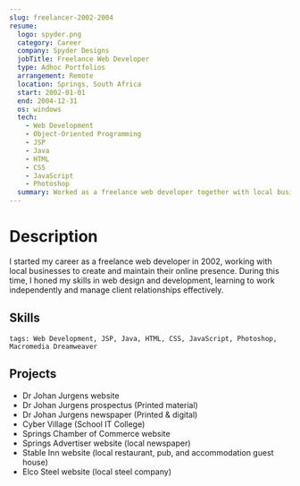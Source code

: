 ```yaml
---
slug: freelancer-2002-2004
resume:
  logo: spyder.png
  category: Career
  company: Spyder Designs
  jobTitle: Freelance Web Developer
  type: Adhoc Portfolios
  arrangement: Remote
  location: Springs, South Africa
  start: 2002-01-01
  end: 2004-12-31
  os: windows
  tech:
    - Web Development
    - Object-Oriented Programming
    - JSP
    - Java
    - HTML
    - CSS
    - JavaScript
    - Photoshop
  summary: Worked as a freelance web developer together with local businesses to create and maintain their online presence.
---
```


# Description

I started my career as a freelance web developer in 2002, working with local businesses to create and maintain their online presence.
During this time, I honed my skills in web design and development, learning to work independently and manage client relationships effectively.

## Skills

`tags: Web Development, JSP, Java, HTML, CSS, JavaScript, Photoshop, Macromedia Dreamweaver`

## Projects

- Dr Johan Jurgens website
- Dr Johan Jurgens prospectus (Printed material)
- Dr Johan Jurgens newspaper (Printed & digital)
- Cyber Village (School IT College)
- Springs Chamber of Commerce website
- Springs Advertiser website (local newspaper)
- Stable Inn website (local restaurant, pub, and accommodation guest house)
- Elco Steel website (local steel company)
